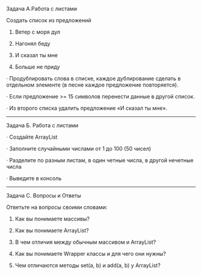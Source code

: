 Задача A.Работа с листами

Создать список из предложений

1. Ветер с моря дул

2. Нагонял беду

3. И сказал ты мне

4. Больше не приду

· Продублировать слова в списке, каждое дублирование сделать в отдельном элементе (в песне каждое предложение повторяется).

· Если предложение >= 15 символов перенести данные в другой список.

· Из второго списка удалить предложение «И сказал ты мне».

---------------------------------------------------------------

Задача Б. Работа с листами

· Создайте ArrayList

· Заполните случайными числами от 1 до 100 (50 чисел)

· Разделите по разным листам, в один четные числа, в другой нечетные числа

· Выведите в консоль

---------------------------------------------------------------

Задача C. Вопросы и Ответы

Ответьте на вопросы своими словами:

1. Как вы понимаете массивы?

2. Как вы понимаете ArrayList?

3. В чем отличия между обычным массивом и ArrayList?

4. Как вы понимаете Wrapper классы и для чего они нужны?

5. Чем отличаются методы set(a, b) и add(a, b) у ArrayList?